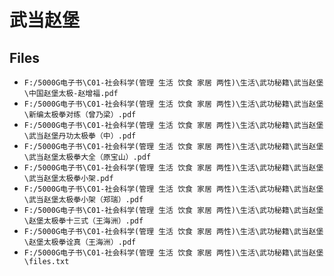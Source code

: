 # 武当赵堡

## Files

- `F:/5000G电子书\C01-社会科学(管理 生活 饮食 家居 两性)\生活\武功秘籍\武当赵堡\中国赵堡太极-赵增福.pdf`
- `F:/5000G电子书\C01-社会科学(管理 生活 饮食 家居 两性)\生活\武功秘籍\武当赵堡\新编太极拳对练（曾乃梁）.pdf`
- `F:/5000G电子书\C01-社会科学(管理 生活 饮食 家居 两性)\生活\武功秘籍\武当赵堡\武当赵堡丹功太极拳（中）.pdf`
- `F:/5000G电子书\C01-社会科学(管理 生活 饮食 家居 两性)\生活\武功秘籍\武当赵堡\武当赵堡太极拳大全（原宝山）.pdf`
- `F:/5000G电子书\C01-社会科学(管理 生活 饮食 家居 两性)\生活\武功秘籍\武当赵堡\武当赵堡太极拳小架.pdf`
- `F:/5000G电子书\C01-社会科学(管理 生活 饮食 家居 两性)\生活\武功秘籍\武当赵堡\武当赵堡太极拳小架（郑瑞）.pdf`
- `F:/5000G电子书\C01-社会科学(管理 生活 饮食 家居 两性)\生活\武功秘籍\武当赵堡\赵堡太极拳十三式（王海洲）.pdf`
- `F:/5000G电子书\C01-社会科学(管理 生活 饮食 家居 两性)\生活\武功秘籍\武当赵堡\赵堡太极拳诠真（王海洲）.pdf`
- `F:/5000G电子书\C01-社会科学(管理 生活 饮食 家居 两性)\生活\武功秘籍\武当赵堡\files.txt`
